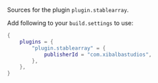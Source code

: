 Sources for the plugin `plugin.stablearray`.

Add following to your `build.settings` to use:
```lua
{
    plugins = {
        "plugin.stablearray" = {
            publisherId = "com.xibalbastudios",
        },
    },
}
```
